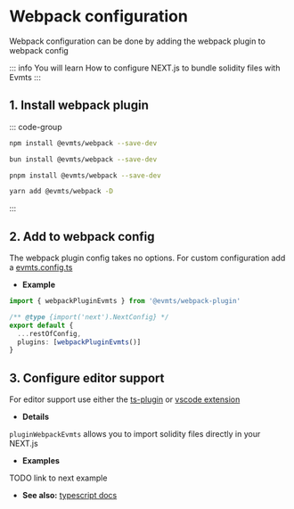 # Webpack configuration

Webpack configuration can be done by adding the webpack plugin to webpack config

::: info You will learn
How to configure NEXT.js to bundle solidity files with Evmts
:::

## 1. Install webpack plugin

::: code-group

```bash [npm]
npm install @evmts/webpack --save-dev
```

```bash [bun]
bun install @evmts/webpack --save-dev
```

```bash [pnpm]
pnpm install @evmts/webpack --save-dev
```

```bash [yarn]
yarn add @evmts/webpack -D
```

:::

## 2. Add to webpack config

The webpack plugin config takes no options.  For custom configuration add a [evmts.config.ts](../reference/config.md)

- **Example**

```ts [example.ts]
import { webpackPluginEvmts } from '@evmts/webpack-plugin'

/** @type {import('next').NextConfig} */
export default {
  ...restOfConfig,
  plugins: [webpackPluginEvmts()]
}
```

## 3. Configure editor support

For editor support use either the [ts-plugin](../tutorial/typescript.md) or [vscode extension](../guides/vscode.md)

- **Details**

`pluginWebpackEvmts` allows you to import solidity files directly in your NEXT.js


- **Examples**

TODO link to next example

- **See also:** [typescript docs](../tutorial/typescript.md)
